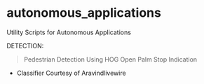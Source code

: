 # autonomous_applications

Utility Scripts for Autonomous Applications

DETECTION:
> Pedestrian Detection Using HOG
> Open Palm Stop Indication
  - Classifier Courtesy of Aravindlivewire


